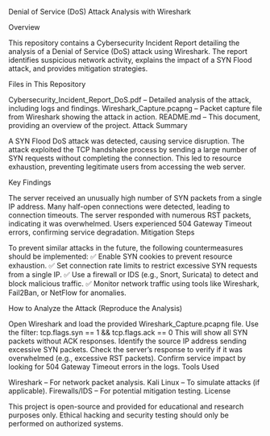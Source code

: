 Denial of Service (DoS) Attack Analysis with Wireshark

Overview

This repository contains a Cybersecurity Incident Report detailing the analysis of a Denial of Service (DoS) attack using Wireshark. The report identifies suspicious network activity, explains the impact of a SYN Flood attack, and provides mitigation strategies.

Files in This Repository

Cybersecurity_Incident_Report_DoS.pdf – Detailed analysis of the attack, including logs and findings.
Wireshark_Capture.pcapng – Packet capture file from Wireshark showing the attack in action.
README.md – This document, providing an overview of the project.
Attack Summary

A SYN Flood DoS attack was detected, causing service disruption. The attack exploited the TCP handshake process by sending a large number of SYN requests without completing the connection. This led to resource exhaustion, preventing legitimate users from accessing the web server.

Key Findings

The server received an unusually high number of SYN packets from a single IP address.
Many half-open connections were detected, leading to connection timeouts.
The server responded with numerous RST packets, indicating it was overwhelmed.
Users experienced 504 Gateway Timeout errors, confirming service degradation.
Mitigation Steps

To prevent similar attacks in the future, the following countermeasures should be implemented:
✅ Enable SYN cookies to prevent resource exhaustion.
✅ Set connection rate limits to restrict excessive SYN requests from a single IP.
✅ Use a firewall or IDS (e.g., Snort, Suricata) to detect and block malicious traffic.
✅ Monitor network traffic using tools like Wireshark, Fail2Ban, or NetFlow for anomalies.

How to Analyze the Attack (Reproduce the Analysis)

Open Wireshark and load the provided Wireshark_Capture.pcapng file.
Use the filter:
tcp.flags.syn == 1 && tcp.flags.ack == 0
This will show all SYN packets without ACK responses.
Identify the source IP address sending excessive SYN packets.
Check the server’s response to verify if it was overwhelmed (e.g., excessive RST packets).
Confirm service impact by looking for 504 Gateway Timeout errors in the logs.
Tools Used

Wireshark – For network packet analysis.
Kali Linux – To simulate attacks (if applicable).
Firewalls/IDS – For potential mitigation testing.
License

This project is open-source and provided for educational and research purposes only. Ethical hacking and security testing should only be performed on authorized systems.


